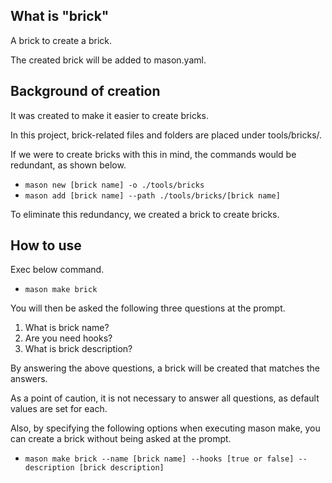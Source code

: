 ## What is "brick"
A brick to create a brick.

The created brick will be added to mason.yaml.

## Background of creation
It was created to make it easier to create bricks.

In this project, brick-related files and folders are placed under tools/bricks/.

If we were to create bricks with this in mind, the commands would be redundant, as shown below.

- `mason new [brick name] -o ./tools/bricks`
- `mason add [brick name] --path ./tools/bricks/[brick name]`

To eliminate this redundancy, we created a brick to create bricks.

## How to use
Exec below command.
- `mason make brick`

You will then be asked the following three questions at the prompt.
1. What is brick name?
2. Are you need hooks?
3. What is brick description?

By answering the above questions, a brick will be created that matches the answers.

As a point of caution, it is not necessary to answer all questions, as default values are set for each.

Also, by specifying the following options when executing mason make, you can create a brick without being asked at the prompt.

- `mason make brick --name [brick name] --hooks [true or false] --description [brick description]`
